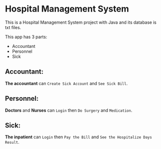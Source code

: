 # Hospital Management System

This is a Hospital Management System project with Java and its database is txt files.

This app has 3 parts:
* Accountant
* Personnel
* Sick

## Accountant:
**The accountant** can `Create Sick Account` and `See Sick Bill`.

## Personnel:
**Doctors** and **Nurses** can `Login` then `Do Surgery` and `Medication`.

## Sick:
**The inpatient** can `Login` then `Pay the Bill` and `See the Hospitalize Days Result`.
